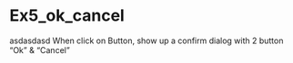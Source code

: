 # Ex5_ok_cancel
asdasdasd
When click on Button, show up a confirm dialog with 2 button “Ok” &amp; “Cancel”
